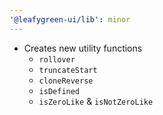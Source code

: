 ```yaml
---
'@leafygreen-ui/lib': minor
---
```

- Creates new utility functions 
  - `rollover` 
  - `truncateStart`
  - `cloneReverse`
  - `isDefined`
  - `isZeroLike` & `isNotZeroLike`
